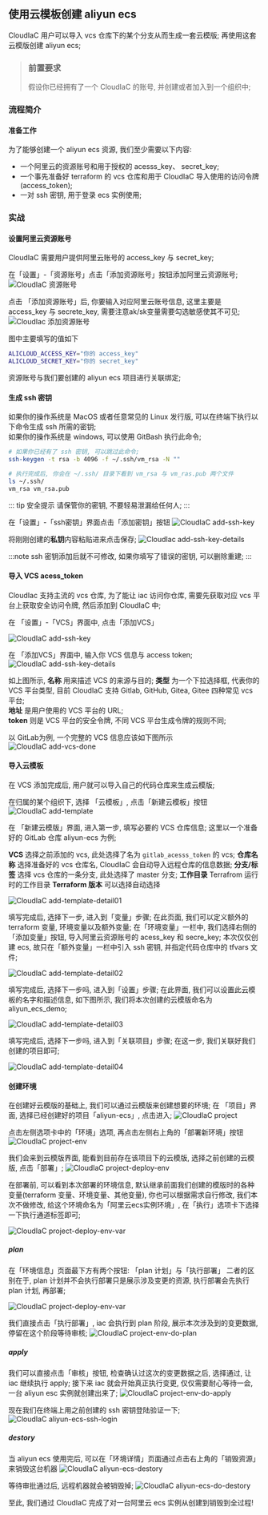 ## 使用云模板创建 aliyun ecs

CloudIaC 用户可以导入 vcs 仓库下的某个分支从而生成一套云模版; 再使用这套云模版创建 aliyun ecs;

> ### 前置要求
> 
> 假设你已经拥有了一个 CloudIaC 的账号, 并创建或者加入到一个组织中;  

### 流程简介

#### 准备工作

为了能够创建一个 aliyun ecs 资源, 我们至少需要以下内容:

- 一个阿里云的资源账号和用于授权的 acesss_key、 secret_key;
- 一个事先准备好 terraform 的 vcs 仓库和用于 CloudIaC 导入使用的访问令牌(access_token);
- 一对 ssh 密钥, 用于登录 ecs 实例使用;


### 实战

#### 设置阿里云资源账号

CloudIaC 需要用户提供阿里云账号的 access_key 与 secret_key;

在「设置」-「资源账号」点击「添加资源账号」按钮添加阿里云资源账号;
![CloudIaC 资源账号](../images/aliyun-ecs-add-resourc-account.jpg)

点击 「添加资源账号」后, 你要输入对应阿里云账号信息, 这里主要是 access_key 与 secrete_key, 需要注意ak/sk变量需要勾选敏感使其不可见;
![CloudIac 添加资源账号](../images/aliyun-ecs-add-resource-account-details.jpg)

图中主要填写的值如下

```bash
ALICLOUD_ACCESS_KEY="你的 access_key"
ALICLOUD_SECRET_KEY="你的 secret_key"
```

资源账号与我们要创建的 aliyun ecs 项目进行关联绑定;

#### 生成 ssh 密钥

如果你的操作系统是 MacOS 或者任意常见的 Linux 发行版, 可以在终端下执行以下命令生成 ssh 所需的密钥;  
如果你的操作系统是 windows, 可以使用 GitBash 执行此命令;

```bash
# 如果你已经有了 ssh 密钥, 可以跳过此命令;
ssh-keygen -t rsa -b 4096 -f ~/.ssh/vm_rsa -N ""

# 执行完成后, 你会在 ~/.ssh/ 目录下看到 vm_rsa 与 vm_ras.pub 两个文件
ls ~/.ssh/
vm_rsa vm_rsa.pub
```

::: tip 安全提示
请保管你的密钥, 不要轻易泄漏给任何人;
:::

在「设置」-「ssh密钥」界面点击「添加密钥」按钮
![CloudIaC add-ssh-key](../images/aliyun-ecs-add-ssh-key.jpg)

将刚刚创建的**私钥**内容粘贴进来点击保存;
![CloudIac add-ssh-key-details](../images/aliyun-ecs-add-ssh-key-details.jpg)

:::note
ssh 密钥添加后就不可修改, 如果你填写了错误的密钥, 可以删除重建;
:::

#### 导入 VCS acess_token
CloudIac 支持主流的 vcs 仓库, 为了能让 iac 访问你仓库, 需要先获取对应 vcs 平台上获取安全访问令牌, 然后添加到 CloudIaC 中;

在 「设置」-「VCS」界面中, 点击「添加VCS」

![CloudIaC add-ssh-key](../images/aliyun-ecs-add-vcs.jpg)

在 「添加VCS」界面中, 输入你 VCS 信息与 access token;
![CloudIaC add-ssh-key-details](../images/aliyun-ecs-add-vcs-details.jpg)

如上图所示, **名称** 用来描述 VCS 的来源与目的;
**类型** 为一个下拉选择框, 代表你的 VCS 平台类型, 目前 CloudIaC 支持 Gitlab, GitHub, Gitea, Gitee 四种常见 vcs 平台;  
**地址** 是用户使用的 VCS 平台的 URL;  
**token** 则是 VCS 平台的安全令牌, 不同 VCS 平台生成令牌的规则不同;  

以 GitLab为例, 一个完整的 VCS 信息应该如下图所示
![CloudIaC add-vcs-done](../images/aliyun-ecs-add-vcs-done.jpg)

#### 导入云模板
在 VCS 添加完成后, 用户就可以导入自己的代码仓库来生成云模版;

在归属的某个组织下, 选择 「云模板」, 点击「新建云模板」按钮
![CloudIaC add-template](../images/aliyun-ecs-add-template.jpg)

在 「新建云模版」界面, 进入第一步, 填写必要的 VCS 仓库信息;
这里以一个准备好的 GitLab 仓库 aliyun-ecs 为例;

**VCS** 选择之前添加的 vcs, 此处选择了名为 `gitlab_acesss_token` 的 vcs;
**仓库名称** 选择准备好的 vcs 仓库名, CloudIaC 会自动导入远程仓库的信息数据;
**分支/标签** 选择 vcs 仓库的一条分支, 此处选择了 master 分支;
**工作目录** Terrafrom 运行时的工作目录
**Terraform 版本** 可以选择自动选择

![CloudIaC add-template-detail01](../images/aliyun-ecs-add-template-detail01.jpg)


填写完成后, 选择下一步, 进入到「变量」步骤;
在此页面, 我们可以定义额外的 terraform 变量, 环境变量以及额外变量;
在「环境变量」一栏中, 我们选择右侧的「添加变量」按钮, 导入阿里云资源账号的 acess_key 和 secre_key;
本次仅仅创建 ecs, 故只在「额外变量」一栏中引入 ssh 密钥, 并指定代码仓库中的 tfvars 文件;

![CloudIaC add-template-detail02](../images/aliyun-ecs-template-detail02.jpg)


填写完成后, 选择下一步吗, 进入到「设置」步骤;
在此界面, 我们可以设置此云模板的名字和描述信息, 如下图所示, 我们将本次创建的云模版命名为 aliyun_ecs_demo;

![CloudIaC add-template-detail03](../images/aliyun-ecs-add-template-detail03.jpg)

填写完成后, 选择下一步吗, 进入到「关联项目」步骤;
在这一步, 我们关联好我们创建的项目即可;

![CloudIaC add-template-detail04](../images/aliyun-ecs-add-template-detail04.jpg)


#### 创建环境

在创建好云模版的基础上, 我们可以通过云模版来创建想要的环境;
在 「项目」界面, 选择已经创建好的项目「aliyun-ecs」, 点击进入;
![CloudIaC project](../images/aliyun-ecs-project.jpg)


点击左侧选项卡中的「环境」选项, 再点击左侧右上角的「部署新环境」按钮
![CloudIaC project-env](../images/aliyun-ecs-project-env.jpg)

我们会来到云模版界面, 能看到目前存在该项目下的云模版, 选择之前创建的云模版, 点击「部署」;
![CloudIaC project-deploy-env](../images/aliyun-ecs-env-deploy.jpg)

在部署前, 可以看到本次部署的环境信息, 默认继承前面我们创建的模版时的各种变量(terraform 变量、环境变量、其他变量), 你也可以根据需求自行修改, 我们本次不做修改, 给这个环境命名为「阿里云ecs实例环境」, 在「执行」选项卡下选择一下执行通道标签即可;

![CloudIaC project-deploy-env-var](../images/aliyun-ecs-deploy-env-var.jpg)

##### plan 
在「环境信息」页面最下方有两个按钮: 「plan 计划」与「执行部署」
二者的区别在于, plan 计划并不会执行部署只是展示涉及变更的资源, 执行部署会先执行 plan 计划, 再部署;

![CloudIaC project-deploy-env-var](../images/aliyun-ecs-deploy-or-plan.jpg)

我们直接点击「执行部署」, iac 会执行到 plan 阶段, 展示本次涉及到的变更数据, 停留在这个阶段等待审核;
![CloudIaC project-env-do-plan](../images/aliyun-ecs-env-plan.jpg)

##### apply
我们可以直接点击「审核」按钮, 检查确认过这次的变更数据之后, 选择通过, 让 iac 继续执行 apply;
接下来 iac 就会开始真正执行变更, 仅仅需要耐心等待一会, 一台 aliyun esc 实例就创建出来了;
![CloudIaC project-env-do-apply]()

现在我们在终端上用之前创建的 ssh 密钥登陆验证一下;
![CloudIaC aliyun-ecs-ssh-login](../images/aliyun-ecs-ssh-login.jpg)

##### destory
当 aliyun ecs 使用完后, 可以在「环境详情」页面通过点击右上角的「销毁资源」来销毁这台机器
![CloudIaC aliyun-ecs-destory](../images/aliyun-ecs-env-destory.jpg)

等待审批通过后, 远程机器就会被销毁掉;
![CloudIaC aliyun-ecs-do-destory](../images/aliyun-ecs-env-do-destory.jpg)

至此, 我们通过 CloudIaC 完成了对一台阿里云 ecs 实例从创建到销毁到全过程!